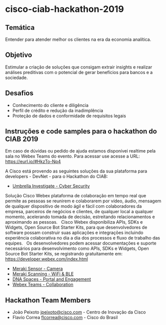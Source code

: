 # cisco-ciab-hackathon-2019

## Temática

Entender para atender melhor os clientes na era da economia analítica.


## Objetivo

Estimular a criação de soluções que consigam extrair insights e realizar análises preditivas com o potencial de gerar benefícios para bancos e a sociedade.


## Desafios

* Conhecimento do cliente e diligência
* Perfil de crédito e redução da inadimplência
* Proteção de dados e conformidade de requisitos legais


## Instruções e code samples para o hackathon do CIAB 2019

Em caso de dúvidas ou pedido de ajuda estamos disponívei realtime pela sala no Webex Teams do evento. Para acessar use acesse a URL: https://eurl.io/#HkzTo-Np4

A Cisco está provendo as seguintes soluções da sua plataforma para developers - DevNet - para o Hackathon do CIAB:

* [Umbrella Investigate - Cyber Security](https://docs.umbrella.com/developer/investigate-api/)

Solução Cisco Webex plataforma de colaboração em tempo real que permite as pessoas se reunirem e colaborarem por vídeo, áudio, mensagem de qualquer dispositivo de modo ágil e fácil com colaboradores da empresa, parceiros de negócios e clientes, de qualquer local a qualquer momento, acelerando tomada de decisão, estreitando relacionamentos e aproximando as pessoas.
 
Cisco Webex disponibiliza APIs, SDKs e Widgets, Open Source Bot Starter Kits, para que desenvolvedores de software possam construir suas aplicações e integrações incluindo experiência colaborativa no dia a dia dos processos e fluxo de trabalho das equipes.
 
Os desenvolvedores podem acessar documentações e suporte necessários para desenvolvimento como APIs, SDKs e Widgets, Open Source Bot Starter Kits, se registrando gratuitamente em: https://developer.webex.com/index.html


* [Meraki Sensor - Camera](https://developer.cisco.com/meraki/mv-sense/)
* [Meraki Scanning - WiFi & BLE](https://documentation.meraki.com/MR/Monitoring_and_Reporting/Scanning_API)
* [DNA Spaces - Portal and Engagement](http://cisco.com/go/webexteams)
* [Webex Teams - Collaboration](http://cisco.com/go/webexteams)


## Hackathon Team Members

* João Peixoto <jpeixoto@cisco.com> - Centro de Inovação da Cisco
* Flavio Correa <flcorrea@cisco.com> - Cisco do Brasil
